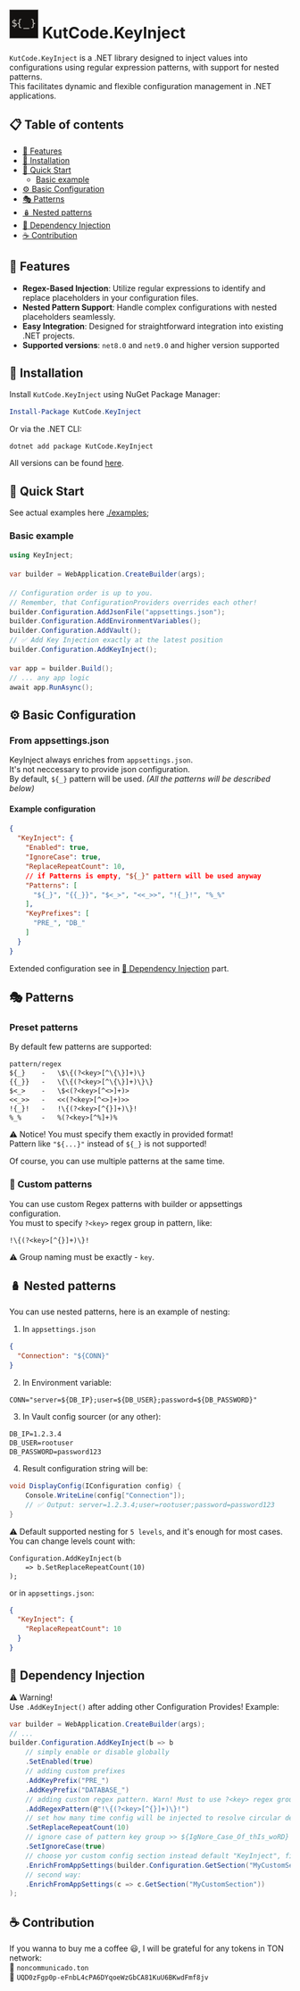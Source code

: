 <h1>
	<img src="./img/logo.png" style="width: 50px; border: 1px solid grey;" /> 
	<span>KutCode.KeyInject</span>
</h1>

`KutCode.KeyInject` is a .NET library designed to inject values into configurations using regular expression patterns, with support for nested patterns.   
This facilitates dynamic and flexible configuration management in .NET applications.

<h2 id="toc">📋 Table of contents</h2>

- [🧩 Features](#features)  
- [📜 Installation](#installation)  
- [🚀 Quick Start](#quick-start)  
  - [Basic example](#basic-example)  
- [⚙️ Basic Configuration](#basic-config)  
- [🎭 Patterns](#patterns)  
- [🪆 Nested patterns](#nested-patterns)  
- [💉 Dependency Injection](#di)  
- [☕ Contribution](#contribution)


<h2 id="features">🧩 Features</h2>

- **Regex-Based Injection**: Utilize regular expressions to identify and replace placeholders in your configuration files.
- **Nested Pattern Support**: Handle complex configurations with nested placeholders seamlessly.
- **Easy Integration**: Designed for straightforward integration into existing .NET projects.
- **Supported versions**: `net8.0` and `net9.0` and higher version supported

<h2 id="installation">📜 Installation</h2>

Install `KutCode.KeyInject` using NuGet Package Manager:

```powershell
Install-Package KutCode.KeyInject
```

Or via the .NET CLI:

```shell
dotnet add package KutCode.KeyInject
```

All versions can be found [here](https://www.nuget.org/packages/KutCode.KeyInject/).

<h2 id="quick-start">🚀 Quick Start</h2>

See actual examples here [./examples](./examples);

<h3 id="basic-example">Basic example</h3>

```csharp
using KeyInject;

var builder = WebApplication.CreateBuilder(args);

// Configuration order is up to you.
// Remember, that ConfigurationProviders overrides each other!
builder.Configuration.AddJsonFile("appsettings.json");
builder.Configuration.AddEnvironmentVariables();
builder.Configuration.AddVault();
// ✅ Add Key Injection exactly at the latest position 
builder.Configuration.AddKeyInject();

var app = builder.Build();
// ... any app logic
await app.RunAsync();
```

<h2 id="basic-config">⚙️ Basic Configuration</h2>
<h3 id="from-appsettings">From appsettings.json</h3>

KeyInject always enriches from `appsettings.json`.  
It's not neccessary to provide json configuration.  
By default, `${_}` pattern will be used. _(All the patterns will be described below)_

<h4 id="example-configuration">Example configuration</h4>

```json
{
  "KeyInject": {
    "Enabled": true,
    "IgnoreCase": true,
    "ReplaceRepeatCount": 10,
    // if Patterns is empty, "${_}" pattern will be used anyway
    "Patterns": [
      "${_}", "{{_}}", "$<_>", "<<_>>", "!{_}!", "%_%"
    ],
    "KeyPrefixes": [
      "PRE_", "DB_"
    ]
  }
}

```
Extended configuration see in [💉 Dependency Injection](#di) part.

<h2 id="patterns">🎭 Patterns</h2>
<h3 id="preset-patterns">Preset patterns</h3>

By default few patterns are supported:
```text
pattern/regex
${_}    -   \$\{(?<key>[^\{\}]+)\}
{{_}}   -   \{\{(?<key>[^\{\}]+)\}\}
$<_>    -   \$<(?<key>[^<>]+)>
<<_>>   -   <<(?<key>[^<>]+)>>
!{_}!   -   !\{(?<key>[^{}]+)\}!
%_%     -   %(?<key>[^%]+)%
```
  
⚠️ Notice! You must specify them exactly in provided format!  
Pattern like `"${...}"` instead of `${_}` is not supported!  
  
Of course, you can use multiple patterns at the same time.

<h3 id="custom-patterns">🔧 Custom patterns</h3>

You can use custom Regex patterns with builder or appsettings configuration.  
You must to specify `?<key>` regex group in pattern, like:
```regexp  
!\{(?<key>[^{}]+)\}!
```
⚠️ Group naming must be exactly - `key`.


<h2 id="nested-patterns">🪆 Nested patterns</h2>

You can use nested patterns, here is an example of nesting:
1. In `appsettings.json`
```json  
{
  "Connection": "${CONN}"
}
```
2. In Environment variable:
```env  
CONN="server=${DB_IP};user=${DB_USER};password=${DB_PASSWORD}"
```
3. In Vault config sourcer (or any other):
```env  
DB_IP=1.2.3.4
DB_USER=rootuser
DB_PASSWORD=password123
```
4. Result configuration string will be:
```csharp
void DisplayConfig(IConfiguration config) {
	Console.WriteLine(config["Connection"]);
	// ✅ Output: server=1.2.3.4;user=rootuser;password=password123
}
```

⚠️ Default supported nesting for `5 levels`, and it's enough for most cases.  
You can change levels count with:
```
Configuration.AddKeyInject(b 
    => b.SetReplaceRepeatCount(10)
);
```
or in `appsettings.json`:
```json
{
  "KeyInject": {
    "ReplaceRepeatCount": 10
  }
}
```

<h2 id="di">💉 Dependency Injection</h2>

⚠️ Warning!  
Use `.AddKeyInject()` after adding other Configuration Provides!
Example:
```csharp
var builder = WebApplication.CreateBuilder(args);
// ... 
builder.Configuration.AddKeyInject(b => b
	// simply enable or disable globally 
	.SetEnabled(true)
	// adding custom prefixes
	.AddKeyPrefix("PRE_")
	.AddKeyPrefix("DATABASE_")
	// adding custom regex pattern. Warn! Must to use ?<key> regex group, see documentation.
	.AddRegexPattern(@"!\{(?<key>[^{}]+)\}!")
	// set how many time config will be injected to resolve circular dependencies
	.SetReplaceRepeatCount(10)
	// ignore case of pattern key group >> ${IgNore_Case_Of_thIs_woRD}
	.SetIgnoreCase(true)
	// choose yor custom config section instead default "KeyInject", first way:
	.EnrichFromAppSettings(builder.Configuration.GetSection("MyCustomSection"))
	// second way:
	.EnrichFromAppSettings(c => c.GetSection("MyCustomSection"))
);
```

<h2 id="contribution">☕ Contribution</h2>

If you wanna to buy me a coffee 😃, I will be grateful for any tokens in TON network:  
💎 `noncommunicado.ton`  
💎 `UQD0zFgp0p-eFnbL4cPA6DYqoeWzGbCA81KuU6BKwdFmf8jv`
